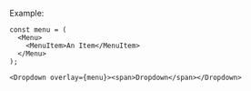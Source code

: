 Example: 

    const menu = (
      <Menu>
        <MenuItem>An Item</MenuItem>
      </Menu>
    );

    <Dropdown overlay={menu}><span>Dropdown</span></Dropdown>
